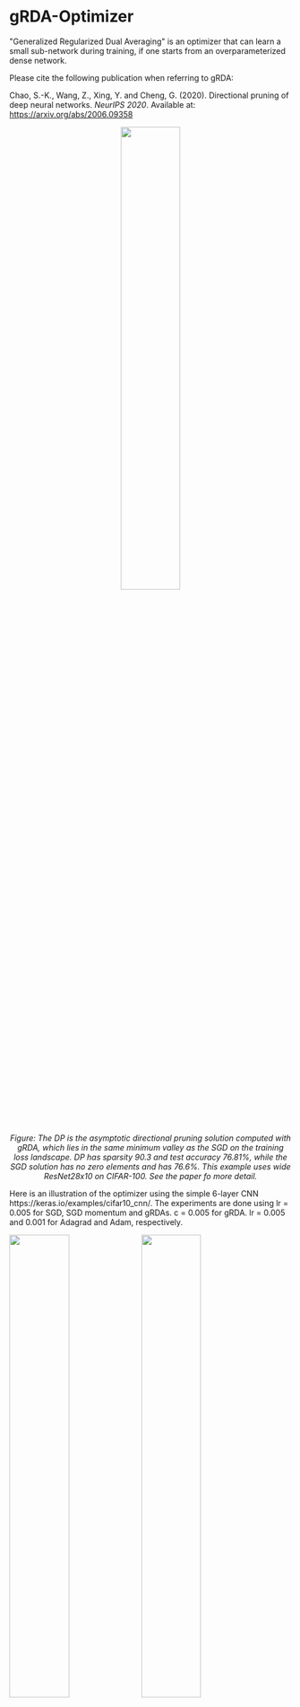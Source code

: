 # gRDA-Optimizer

"Generalized Regularized Dual Averaging" is an optimizer that can learn a small sub-network during training, if one starts from an overparameterized dense network. 


Please cite the following publication when referring to gRDA:

Chao, S.-K., Wang, Z., Xing, Y. and Cheng, G. (2020). Directional pruning of deep neural networks. *NeurIPS 2020*. Available at: https://arxiv.org/abs/2006.09358
<p align="center">
<img src = 'https://github.com/donlan2710/gRDA-Optimizer/blob/master/pics/intro_cifar100_conn_thumb.png' width=46%/>
<br>
<em> Figure: The DP is the asymptotic directional pruning solution computed with gRDA, which lies in the same minimum valley as the SGD on the training loss landscape. DP has sparsity 90.3 and test accuracy 76.81%, while the SGD solution has no zero elements and has 76.6%. This example uses wide ResNet28x10 on CIFAR-100. See the paper fo more detail. </em>
</p>
Here is an illustration of the optimizer using the simple 6-layer CNN https://keras.io/examples/cifar10_cnn/. The experiments are done using lr = 0.005 for SGD, SGD momentum and gRDAs. c = 0.005 for gRDA. lr = 0.005 and 0.001 for Adagrad and Adam, respectively.

<img src = 'https://github.com/donlan2710/gRDA-Optimizer/blob/master/pics/cifar_cnn_acc_test_multiopt.png' width=46%/> <img src = 'https://github.com/donlan2710/gRDA-Optimizer/blob/master/pics/cifar_cnn_nonzero_weights_multiopt.png' width=46%/>

## Requirements
    Keras version >= 2.2.5
    Tensorflow version >= 1.14.0

## How to use

There are three hyperparameters: Learning rate (lr), sparsity control mu (mu), and initial sparse control constant (c) in gRDA optimizer.

* lr: as a rule of thumb, use the learning rate for SGD. Scale the learning rate with the batch size.
* mu: 0.5 < mu < 1. Greater mu will make the parameters more sparse. In order to maintain comparable accuracy with the original network, for large tasks e.g. ImageNet, mu can set close to 0.5, e.g. 0.501. For small tasks, e.g. CIFAR-10, mu can be larger, e.g. 0.6. 
* c: a small number, e.g. 0 < c < 0.005. Greater c causes the model to be more sparse, especially at the early stage of training. c usually has small effect on the late stage of training. The influence of c is smaller than the influence of mu.

### Keras

Suppose the loss function is the categorical crossentropy,

``` python
from grda import GRDA

opt = GRDA(lr = 0.005, c = 0.005, mu = 0.7)
model.compile(optimizer = opt, loss='categorical_crossentropy', metrics=['accuracy'])
```

### Tensorflow
``` python
from grda_tensorflow import GRDA

n_epochs = 20
batch_size = 10
batches = 50000/batch_size # CIFAR-10 number of minibatches

opt = GRDA(learning_rate = 0.005, c = 0.005, mu = 0.51)
opt_r = opt.minimize(R_loss, var_list = r_vars)
with tf.Session(config=session_conf) as sess:
    sess.run(tf.global_variables_initializer())
    for e in range(n_epochs + 1):
        for b in range(batches):
            sess.run([R_loss, opt_r], feed_dict = {data: train_x, y: train_y})
```
### PyTorch
You can check the test file `mnist_test_pytorch.py`. 
The essential part is below.
``` python
from grda_pytorch import gRDA

optimizer = gRDA(model.parameters(), lr=0.005, c=0.1, mu=0.5)
# loss.backward()
# optimizer.step()
```

See ```mnist_test_pytorch.py``` for an illustration on customized learning rate schedule.

### PlaidML 

Be cautious that it can be unstable with Mac when GPU is implemented, see https://github.com/plaidml/plaidml/issues/168. 

To run, define the softthreshold function in the plaidml backend file (plaidml/keras):

```python
def softthreshold(x, t):
     x = clip(x, -t, t) * (builtins.abs(x) - t) / t
     return x
```

In the main file, add the following before importing other libraries

```python
import plaidml.keras
plaidml.keras.install_backend()

from grda_plaidml import GRDA
```
Then the optimizer can be used in the same way as Keras.

### Experiments

#### ResNet-50 on ImageNet 

These PyTorch models are based on the official implementation: [https://github.com/pytorch/examples/blob/master/imagenet/main.py](https://github.com/pytorch/examples/blob/master/imagenet/main.py)

| lr schedule                                   | c     | mu    | epoch | sparsity | top1 accuracy | file size | link                                                                       |
|-----------------------------------------------|-------|-------|-------|----------|---------------|-----------|----------------------------------------------------------------------------|
| fix lr=0.1 (SGD, no momentum or weight decay) | /     | /     | 89    | /        | 68.71         | 98MB      | [link](https://drive.google.com/open?id=1PRkLaINIS14D3l553X1ncVBjqL5ua3Np) |
| fix lr=0.1                                    | 0.005 | 0.55  | 145   | 91.54    | 69.76         | 195MB     | [link](https://drive.google.com/open?id=1nzjT1dcZnagWdtkK14wHCDI54UrmphCH) |
| fix lr=0.1                                    | 0.005 | 0.51  | 136   | 87.38    | 70.35         | 195MB     | [link](https://drive.google.com/open?id=1PQ2C5kNOvl0NpDa-_h9YxlW0BD5pMylZ) |
| fix lr=0.1                                    | 0.005 | 0.501 | 145   | 86.03    | 70.60         | 195MB     | [link](https://drive.google.com/open?id=12o3hUHV5ffjcBkN5xos5qFG8365Wk2xl) |
| lr=0.1 (ep1-140) lr=0.01 (after ep140)        | 0.005 | 0.55  | 150   | 91.59    | 73.24         | 195MB     | [link](https://drive.google.com/open?id=1jBFmHmtsPsoIS5KjApjv8ohoJ5_RQqPx) |
| lr=0.1 (ep1-140) lr=0.01 (after ep140)        | 0.005 | 0.51  | 146   | 87.28    | 73.14         | 195MB     | [link](https://drive.google.com/open?id=1UlwjvFO-Oxl9VVV36k5UrWZXWhh2nvDN) |
| lr=0.1 (ep1-140) lr=0.01 (after ep140)        | 0.005 | 0.501 | 148   | 86.09    | 73.13         | 195MB     | [link](https://drive.google.com/open?id=1MQt6T7fc6SZlmMdGM6jOpaKHG6Ca5ulr) |
